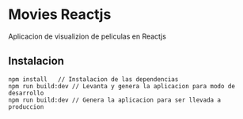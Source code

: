 # Movies Reactjs
Aplicacion de visualizion de peliculas en Reactjs
## Instalacion
```
npm install   // Instalacion de las dependencias
npm run build:dev // Levanta y genera la aplicacion para modo de desarrollo
npm run build:dev // Genera la aplicacion para ser llevada a produccion
```
